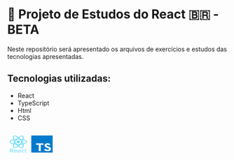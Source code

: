 # :book: Projeto de Estudos do React  :brazil: - BETA

Neste repositório será apresentado os arquivos de exercícios e estudos das tecnologias apresentadas.

## Tecnologias utilizadas:

- React
- TypeScript
- Html
- CSS

<div style="display: inline_block"><br>
   <img align="center" alt="Java-icon" height="40" width="50" src="https://raw.githubusercontent.com/devicons/devicon/master/icons/react/react-original-wordmark.svg">
   <img align="center" alt="Java-icon" height="40" width="50" src="https://raw.githubusercontent.com/devicons/devicon/master/icons/typescript/typescript-original.svg">
</div>

